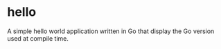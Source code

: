 # hello
A simple hello world application written in Go that display the Go version used at compile time.
